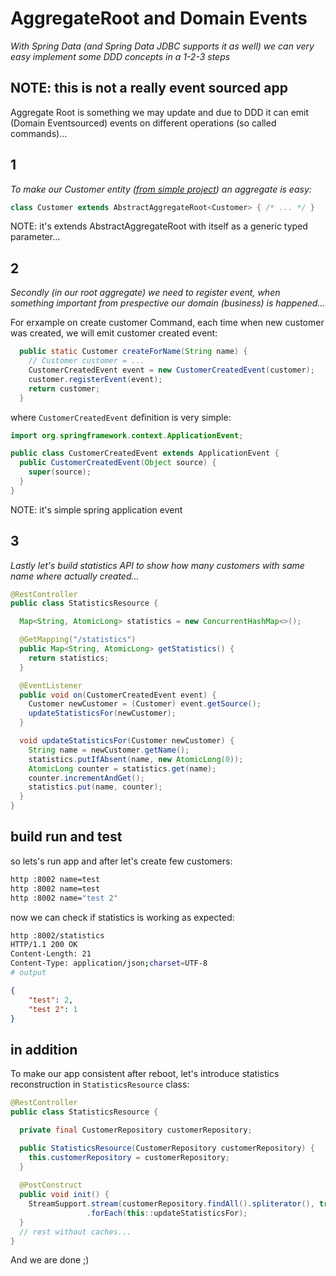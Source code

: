 # AggregateRoot and Domain Events

_With Spring Data (and Spring Data JDBC supports it as well) we can very easy implement some DDD concepts in a 1-2-3 steps_

## NOTE: this is not a really event sourced app

Aggregate Root is something we may update and due to DDD it can emit (Domain Eventsourced) events on different operations (so called commands)...

## 1

_To make our Customer entity ([from simple project](https://github.com/daggerok/spring-data-jdbc-examples/blob/master/simple/src/main/kotlin/com/github/daggerok/simple/Customer.java)) an aggregate is easy:_

```java
class Customer extends AbstractAggregateRoot<Customer> { /* ... */ }
```

NOTE: it's extends AbstractAggregateRoot with itself as a generic typed parameter...

## 2

_Secondly (in our root aggregate) we need to register event, when something important from prespective our domain (business) is happened..._

For erxample on create customer Command, each time when new customer was created, we will emit customer created event:

```java
  public static Customer createForName(String name) {
    // Customer customer = ...
    CustomerCreatedEvent event = new CustomerCreatedEvent(customer);
    customer.registerEvent(event);
    return customer;
  }
```

where `CustomerCreatedEvent` definition is very simple:

```java
import org.springframework.context.ApplicationEvent;

public class CustomerCreatedEvent extends ApplicationEvent {
  public CustomerCreatedEvent(Object source) {
    super(source);
  }
}
```

NOTE: it's simple spring application event

## 3

_Lastly let's build statistics API to show how many customers with same name where actually created..._

```java
@RestController
public class StatisticsResource {

  Map<String, AtomicLong> statistics = new ConcurrentHashMap<>();

  @GetMapping("/statistics")
  public Map<String, AtomicLong> getStatistics() {
    return statistics;
  }

  @EventListener
  public void on(CustomerCreatedEvent event) {
    Customer newCustomer = (Customer) event.getSource();
    updateStatisticsFor(newCustomer);
  }

  void updateStatisticsFor(Customer newCustomer) {
    String name = newCustomer.getName();
    statistics.putIfAbsent(name, new AtomicLong(0));
    AtomicLong counter = statistics.get(name);
    counter.incrementAndGet();
    statistics.put(name, counter);
  }
}
```

## build run and test

so lets's run app and after let's create few customers:

```bash
http :8002 name=test
http :8002 name=test
http :8002 name="test 2"
```

now we can check if statistics is working as expected:

```bash
http :8002/statistics
HTTP/1.1 200 OK
Content-Length: 21
Content-Type: application/json;charset=UTF-8
# output
```

```json
{
    "test": 2,
    "test 2": 1
}
```

## in addition

To make our app consistent after reboot, let's introduce statistics reconstruction in `StatisticsResource` class:

```java
@RestController
public class StatisticsResource {

  private final CustomerRepository customerRepository;

  public StatisticsResource(CustomerRepository customerRepository) {
    this.customerRepository = customerRepository;
  }
  
  @PostConstruct
  public void init() {
    StreamSupport.stream(customerRepository.findAll().spliterator(), true)
                 .forEach(this::updateStatisticsFor);
  }
  // rest without caches...
}
```

And we are done ;)

